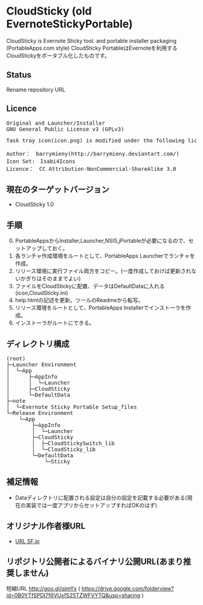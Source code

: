 CloudSticky (old EvernoteStickyPortable)
========================================

CloudSticky is Evernote Sticky tool. and portable installer packaging (PortableApps.com style)
CloudSticky PortableはEvernoteを利用するCloudStickyをポータブル化したものです。

Status
------

Rename repository URL

Licence
-------

<pre>
Original and Launcher/Installer
GNU General Public License v3 (GPLv3) 
</pre>

<pre>
Task tray icon(icon.png) is modified under the following license.

Author：　barrymieny(http://barrymieny.deviantart.com/)
Icon Set:　Isabi4Icons
Licence：　CC Attribution-NonCommercial-ShareAlike 3.0 
</pre>

現在のターゲットバージョン
--------------------------
* CloudSticky 1.0

手順
----
0. PortableAppsからInstaller,Launcher,NSIS,jPortableが必要になるので、セットアップしておく。
1. 各ランチャ作成環境をルートとして、PortableApps Launcherでランチャを作成。
2. リリース環境に実行ファイル両方をコピー。(一度作成しておけば更新されないかぎりはそのままでよい)
3. ファイルをCloudStickyに配置、データはDefaultDataに入れる(icon,CloudSticky.ini)
4. help.htmlの記述を更新。ツールのReadmeから転写。
5. リリース環境をルートとして、PortableApps Installerでインストーラを作成。
6. インストーラがルートにできる。

ディレクトリ構成
----------------

<pre>
(root)
├─Launcher Environment
│  └─App
│      ├─AppInfo
│      │  └─Launcher
│      ├─CloudSticky
│      └─DefaultData
├─note
│  └─Evernote Sticky Portable Setup_files
└─Release Environment
    └─App
        ├─AppInfo
        │  └─Launcher
        ├─CloudSticky
        │  ├─CloudStickySwitch_lib
        │  └─CloudSticky_lib
        └─DefaultData
            └─Sticky
</pre>

補足情報
--------
* Dataディレクトリに配置される設定は自分の設定を記載する必要がある(現在の実装では一度アプリからセットアップすればOKのはず)

オリジナル作者様URL
-------------------
* [URL SF.jp](http://sourceforge.jp/projects/evernote-sticky/)

リポジトリ公開者によるバイナリ公開URL(あまり推奨しません)
---------------------------------------------------------
短縮URL http://goo.gl/qjmYx ( https://drive.google.com/folderview?id=0B0YTfSPDI7f6VUxfS25TZWFVYTQ&usp=sharing )






